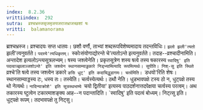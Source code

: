 ```yaml
---
index:  8.2.36
vrittiindex:  292
sutra:  व्रश्चभ्रस्जसृजमृजयजराजभ्राजच्छशां षः
vritti:  balamanorama 
---
```


ब्राश्चभ्रस्ज। व्रश्चादयः सप्त धातवः। छशौ वर्णौ, ताभ्यां शब्दरूपविशेष्यमादाय तदन्तविधिः। `झलो झली'त्यतो `झली'त्यनुवर्तते। `पदस्ये'त्यधिकृतम्। `स्कोःसंयोगाद्योरन्ते चे'त्यतोऽन्ते इत्यनुवर्तते। तदाह--व्रश्चादीनामिति। अन्तादेश इत्यलोऽन्त्यसूत्रलभ्यम्। षस्य जश्त्वेनेति। प्रकृतसूत्रेण शस्य षत्वे तस्य षकारस्य `स्वादिषु' इति पदत्वाज्झलाञ्जशोऽन्ते' इति जश्त्वेन स्थानसाम्याड्डकारे निड्भ्यामित्यादि रूपमित्यर्थः। सुपीति। निश्-सु इति स्थिते `व्रश्चे'ति षत्वे तस्य जश्त्वेन डकारे `ङसि धुट्' इति कदाचिद्धुडागमः। चर्त्वमिति। `डधयो'रिति शेषः। स्थानसाम्याड्डस्य टः, धस्य तः। तस्येति। चर्त्वस्येत्यर्थः। ठथौ नेति। धुडभावपक्षे टस्य ठो न, धुट्पक्षे तस्य थो नेत्यर्थः। `नादिन्याक्रोशे' इति सूत्रस्थभाष्ये `चयो द्वितीया' इत्यस्य पाठदर्शनात्तदपेक्षया चर्त्वस्य परत्वम्। अथ तकारस्य ष्टुत्वेन टकारमाशङ्क्य आह--न पदान्तादिति। `स्वादिषु' इति पदत्वं बोध्यम्। निट्त्सु इति। धुट्पक्षे रूपम्। तदभावपक्षे तु निट्सु।

